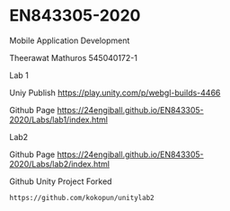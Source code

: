# EN843305-2020

Mobile Application Development

Theerawat Mathuros  545040172-1

Lab 1

Uniy Publish 
    https://play.unity.com/p/webgl-builds-4466

Github Page
    https://24engiball.github.io/EN843305-2020/Labs/lab1/index.html


Lab2 

Github Page
    https://24engiball.github.io/EN843305-2020/Labs/lab2/index.html
    

Github Unity Project Forked

    https://github.com/kokopun/unitylab2
